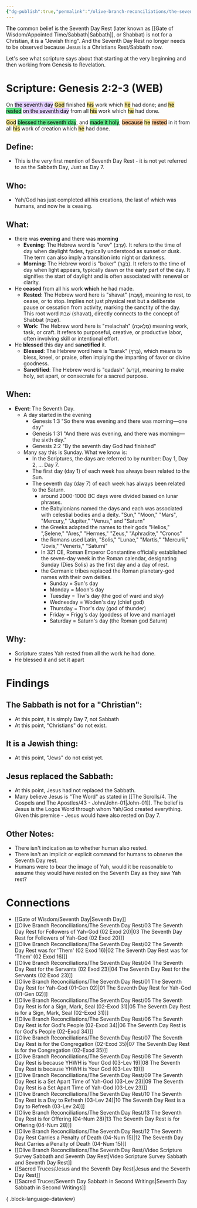 ```yaml
---
{"dg-publish":true,"permalink":"/olive-branch-reconciliations/the-seventh-day-rest/01-the-seventh-day-rest-for-yah-god-01-gen-02/","tags":["#OliveBranch","#Sabbath","#SeventhDayRest"]}
---
```


**The** common belief is the Seventh Day Rest (later known as [[Gate of Wisdom/Appointed Time/Sabbath\|Sabbath]], or Shabbat) is not for a Christian, it is a "Jewish thing". And the Seventh Day Rest no longer needs to be observed because Jesus is a Christians Rest/Sabbath now. 

Let's see what scripture says about that starting at the very beginning and then working from Genesis to Revelation. 
# Scripture: Genesis 2:2-3 (WEB)

On <mark style="background: #D2B3FFA6;">the seventh day</mark> <mark style="background: #E0CC4BA6;">God</mark> finished <mark style="background: #E0CC4BA6;">his</mark> work which <mark style="background: #E0CC4BA6;">he</mark> had done; and <mark style="background: #E0CC4BA6;">he</mark> <mark style="background: #04CD3EA6;">rested</mark> <mark style="background: #D2B3FFA6;">on the seventh day</mark> from all <mark style="background: #E0CC4BA6;">his</mark> work which <mark style="background: #E0CC4BA6;">he</mark> had done.

<mark style="background: #E0CC4BA6;">God</mark> <mark style="background: #04CD3EA6;">blessed the seventh day</mark>, and <mark style="background: #04CD3EA6;">made it holy</mark>, <mark style="background: #EB9E57A6;">because</mark> <mark style="background: #E0CC4BA6;">he</mark> <mark style="background: #EB9E57A6;">rested</mark> in it from all <mark style="background: #E0CC4BA6;">his</mark> work of creation which <mark style="background: #E0CC4BA6;">he</mark> had done.

## **Define**: 
- This is the very first mention of Seventh Day Rest - it is not yet referred to as the Sabbath Day, Just as Day 7.
## **Who**:
- Yah/God has just completed all his creations, the last of which was humans, and now he is ceasing. 

## **What**: 
- there was **evening** and there was **morning**
	- **Evening**: The Hebrew word is "erev" (עֶרֶב). It refers to the time of day when daylight fades, typically understood as sunset or dusk. The term can also imply a transition into night or darkness. 
	- **Morning**: The Hebrew word is "boker" (בֹּקֶר). It refers to the time of day when light appears, typically dawn or the early part of the day. It signifies the start of daylight and is often associated with renewal or clarity. 
- He **ceased** from all his work **which** he had made. 
	- **Rested**: The Hebrew word here is "shavat"  (שָׁבַת), meaning to rest, to cease, or to stop. Implies not just physical rest but a deliberate pause or cessation from activity, marking the sanctity of the day. This root word שׁבת (shavat), directly connects to the concept of Shabbat (שַׁבָּת). 
	- **Work**: The Hebrew word here is "melachah" (מְלָאכָה) meaning work, task, or craft. It refers to purposeful, creative, or productive labor, often involving skill or intentional effort.
- He **blessed** this day and **sanctified** it. 
	- **Blessed**: The Hebrew word here is "barak" (בָּרַךְ), which means to bless, kneel, or praise, often implying the imparting of favor or divine goodness.
	- **Sanctified**: The Hebrew word is "qadash" (קָדַשׁ), meaning to make holy, set apart, or consecrate for a sacred purpose.
## **When**:
- **Event**: The Seventh Day. 
	- A day started in the evening
		- Genesis 1:3 "So there was evening and there was morning—one day"
		- Genesis 1:31 "And there was evening, and there was morning—the sixth day." 
		- Genesis 2:2 "By the seventh day God had finished"
	- Many say this is Sunday. What we know is:
		- In the Scriptures, the days are referred to by number: Day 1, Day 2, ... Day 7. 
		- The first day (day 1) of each week has always been related to the Sun. 
		- The seventh day (day 7) of each week has always been related to the Saturn. 
			- around 2000-1000 BC days were divided based on lunar phrases. 
			- the Babylonians named the days and each was associated with celestial bodies and a deity. "Sun," "Moon," "Mars", "Mercury," "Jupiter," "Venus," and "Saturn"
			- the Greeks adapted the names to their gods "Helios," ",Selene," "Ares," "Hermes," "Zeus," "Aphradite," "Cronos"
			- the Romans used Latin, "Solis," "Lunae," "Martis," "Mercurii," "Jovis," "Veneris," "Saturni"
			- In 321 CE, Roman Emperor Constantine officially established the seven-day week in the Roman calendar, designating Sunday (Dies Solis) as the first day and a day of rest.
			- the Germanic tribes replaced the Roman planetary-god names with their own deities. 
				- Sunday = Sun's day
				- Monday = Moon's day
				- Tuesday = Tiw's day (the god of ward and sky)
				- Wednesday = Woden's day (chief god)
				- Thursday = Thor's day (god of thunder)
				- Friday = Frigg's day (goddess of love and marriage)
				- Saturday = Saturn's day (the Roman god Saturn)

## **Why**: 
- Scripture states Yah rested from all the work he had done.
- He blessed it and set it apart

# Findings

## The Sabbath is not for a "Christian":
- At this point, it is simply Day 7, not Sabbath
- At this point, "Christians" do not exist.
## It is a Jewish thing: 
- At this point, "Jews" do not exist yet. 
## Jesus replaced the Sabbath:
- At this point, Jesus had not replaced the Sabbath.
- Many believe Jesus is "The Word" as stated in [[The Scrolls/4. The Gospels and The Apostles/43 - John/John-01\|John-01]]. The belief is Jesus is the Logos Word through whom Yah/God created everything. Given this premise - Jesus would have also rested on Day 7. 

## Other Notes:
- There isn't indication as to whether human also rested. 
- There isn't an implicit or explicit command for humans to observe the Seventh Day rest.
- Humans were to bear the image of Yah, would it be reasonable to assume they would have rested on the Seventh Day as they saw Yah rest?

# Connections


- [[Gate of Wisdom/Seventh Day\|Seventh Day]]
- [[Olive Branch Reconciliations/The Seventh Day Rest/03 The Seventh Day Rest for Followers of Yah-God (02 Exod 20)\|03 The Seventh Day Rest for Followers of Yah-God (02 Exod 20)]]
- [[Olive Branch Reconciliations/The Seventh Day Rest/02 The Seventh Day Rest was for 'Them' (02 Exod 16)\|02 The Seventh Day Rest was for 'Them' (02 Exod 16)]]
- [[Olive Branch Reconciliations/The Seventh Day Rest/04 The Seventh Day Rest for the Servants (02 Exod 23)\|04 The Seventh Day Rest for the Servants (02 Exod 23)]]
- [[Olive Branch Reconciliations/The Seventh Day Rest/01 The Seventh Day Rest for Yah-God (01-Gen 02)\|01 The Seventh Day Rest for Yah-God (01-Gen 02)]]
- [[Olive Branch Reconciliations/The Seventh Day Rest/05 The Seventh Day Rest is for a Sign, Mark, Seal (02-Exod 31)\|05 The Seventh Day Rest is for a Sign, Mark, Seal (02-Exod 31)]]
- [[Olive Branch Reconciliations/The Seventh Day Rest/06 The Seventh Day Rest is for God's People (02-Exod 34)\|06 The Seventh Day Rest is for God's People (02-Exod 34)]]
- [[Olive Branch Reconciliations/The Seventh Day Rest/07 The Seventh Day Rest is for the Congregation (02-Exod 35)\|07 The Seventh Day Rest is for the Congregation (02-Exod 35)]]
- [[Olive Branch Reconciliations/The Seventh Day Rest/08 The Seventh Day Rest is because YHWH is Your God (03-Lev 19)\|08 The Seventh Day Rest is because YHWH is Your God (03-Lev 19)]]
- [[Olive Branch Reconciliations/The Seventh Day Rest/09 The Seventh Day Rest is a Set Apart Time of Yah-God (03-Lev 23)\|09 The Seventh Day Rest is a Set Apart Time of Yah-God (03-Lev 23)]]
- [[Olive Branch Reconciliations/The Seventh Day Rest/10 The Seventh Day Rest is a Day to Refresh (03-Lev 24)\|10 The Seventh Day Rest is a Day to Refresh (03-Lev 24)]]
- [[Olive Branch Reconciliations/The Seventh Day Rest/13 The Seventh Day Rest is for Offering (04-Num 28)\|13 The Seventh Day Rest is for Offering (04-Num 28)]]
- [[Olive Branch Reconciliations/The Seventh Day Rest/12 The Seventh Day Rest Carries a Penalty of Death (04-Num 15)\|12 The Seventh Day Rest Carries a Penalty of Death (04-Num 15)]]
- [[Olive Branch Reconciliations/The Seventh Day Rest/Video Scripture Survey Sabbath and Seventh Day Rest\|Video Scripture Survey Sabbath and Seventh Day Rest]]
- [[Sacred Truces/Jesus and the Seventh Day Rest\|Jesus and the Seventh Day Rest]]
- [[Sacred Truces/Seventh Day Sabbath in Second Writings\|Seventh Day Sabbath in Second Writings]]

{ .block-language-dataview}
